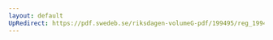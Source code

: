 ```yaml
---
layout: default
UpRedirect: https://pdf.swedeb.se/riksdagen-volumeG-pdf/199495/reg_199495/reg_199495_0216.pdf
---
```

